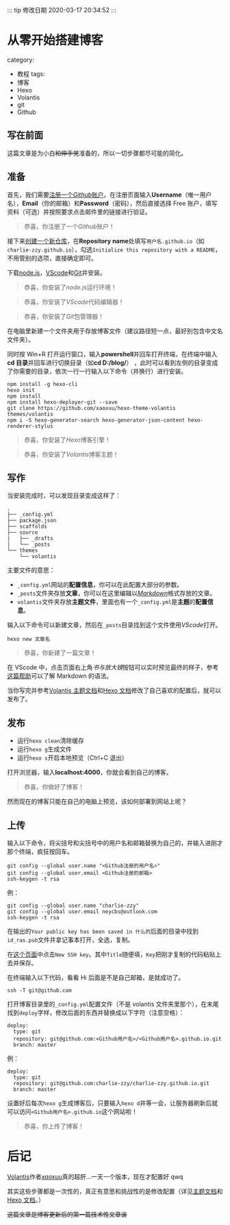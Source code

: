 ::: tip 修改日期
2020-03-17 20:34:52
:::

# 从零开始搭建博客

category:

- 教程
  tags:
- 博客
- Hexo
- Volantis
- git
- Github

## 写在前面

这篇文章是为小白~~和伸手党~~准备的，所以一切步骤都尽可能的简化。

<!--more-->

## 准备

首先，我们需要[注册一个*Github*账户](https://www.github.com/signup)。在注册页面输入**Username**（唯一用户名），**Email**（你的邮箱）和**Password**（密码），然后直接选择 Free 账户，填写资料（可选）并按照要求点击邮件里的链接进行验证。

> 恭喜，你注册了一个*Github*账户！

接下来[创建一个新仓库](https://github.com/new)，在**Repository name**处填写`用户名.github.io`（如`charlie-zzy.github.io`），勾选`Initialize this repository with a README`，不用管别的选项，直接确定即可。

下载[node.js](https://npm.taobao.org/mirrors/node/v12.16.1/node-v12.16.1-x64.msi)，[VScode](https://aka.ms/win32-x64-user-stable)和[Git](https://github.com/git-for-windows/git/releases/download/v2.25.1.windows.1/Git-2.25.1-64-bit.exe)并安装。

> 恭喜，你安装了*node.js*运行环境！

> 恭喜，你安装了*VScode*代码编辑器！

> 恭喜，你安装了*Git*包管理器！

在电脑里新建一个文件夹用于存放博客文件（建议路径短一点，最好别包含中文名文件夹）。

同时按 Win+R 打开运行窗口，输入**powershell**并回车打开终端，在终端中输入**cd 目录**并回车进行切换目录（如**cd D:/blog/**） ，此时可以看到左侧的目录变成了你需要的目录，依次一行一行输入以下命令（并换行）进行安装。

```
npm install -g hexo-cli
hexo init
npm install
npm install hexo-deployer-git --save
git clone https://github.com/xaoxuu/hexo-theme-volantis themes/volantis
npm i -S hexo-generator-search hexo-generator-json-content hexo-renderer-stylus
```

> 恭喜，你安装了*Hexo*博客引擎！

> 恭喜，你安装了*Volantis*博客主题！

## 写作

当安装完成时，可以发现目录变成这样了：

```
.
├── _config.yml
├── package.json
├── scaffolds
├── source
|   ├── _drafts
|   └── _posts
└── themes
    └── volantis
```

主要文件的意思：

- `_config.yml`网站的**配置信息**，你可以在此配置大部分的参数。
- `_posts`文件夹存放**文章**，你可以在这里编辑以[_Markdown_](https://www.luogu.com.cn/blog/luogu/how-to-use-markdown)格式存放的文章。
- `volantis`文件夹存放**主题文件**，里面也有一个`_config.yml`是**主题**的**配置信息**。

输入以下命令可以新建文章，然后在`_posts`目录找到这个文件使用*VScode*打开。

```
hexo new 文章名
```

> 恭喜，你新建了一篇文章！

在 VScode 中，点击页面右上角*书与放大镜*按钮可以实时预览最终的样子，参考[这篇帮助](https://www.luogu.com.cn/blog/luogu/how-to-use-markdown)可以了解 Markdown 的语法。

当你写完并参考[Volantis 主题文档](https://volantis.js.org)和[Hexo 文档](https://hexo.io/zh-cn/docs/configuration)修改了自己喜欢的配置后，就可以发布了。

## 发布

- 运行`hexo clean`清除缓存
- 运行`hexo g`生成文件
- 运行`hexo s`开启本地预览（Ctrl+C 退出）

打开浏览器，输入**localhost:4000**，你就会看到自己的博客。

> 恭喜，你做好了博客！

然而现在的博客只能在自己的电脑上预览，该如何部署到网站上呢？

## 上传

输入以下命令，将尖括号和尖括号中的用户名和邮箱替换为自己的，并输入进刚才那个终端，疯狂按回车。

```
git config --global user.name "<Github注册的用户名>"
git config --global user.email <Github注册的邮箱>
ssh-keygen -t rsa
```

例：

```
git config --global user.name "charlie-zzy"
git config --global user.email neycbs@outlook.com
ssh-keygen -t rsa
```

在输出的`Your public key has been saved in 什么的`后面的目录中找到`id_ras.pub`文件并拿记事本打开，全选，复制。

在[这个页面](https://github.com/settings/keys)中点击`New SSH key`。其中`Title`随便填，`Key`把刚才复制的代码粘贴上去并保存。

在终端输入以下代码，看看 Hi 后面是不是自己邮箱，是就成功了。

```
ssh -T git@github.com
```

打开博客目录里的`_config.yml`配置文件（不是 volantis 文件夹里那个），在末尾找到`deploy`字样，修改后面的东西并替换成以下字符（注意空格）：

```
deploy:
  type: git
  repository: git@github.com:<Github用户名>/<Github用户名>.github.io.git
  branch: master
```

例：

```
deploy:
  type: git
  repository: git@github.com:charlie-zzy/charlie-zzy.github.io.git
  branch: master
```

设置好后每次`hexo g`生成博客后，只要输入`hexo d`并等一会，让服务器刷新后就可以访问`<Github用户名>.github.io`这个网站啦！

> 恭喜，你上传了博客！

# 后记

[Volantis](https://volantis.js.org)作者[_xaoxuu_](https://www.xaoxuu.com)真的超肝...一天一个版本，现在才配置好 qwq

其实这些步骤都是一次性的，真正有意思和挑战性的是修改配置（详见[主题文档](https://volantis.js.org)和[Hexo 文档](https://hexo.io/zh-cn/docs/configuration)。）

~~这篇文章是博客更新后的第一篇技术性文章诶~~
